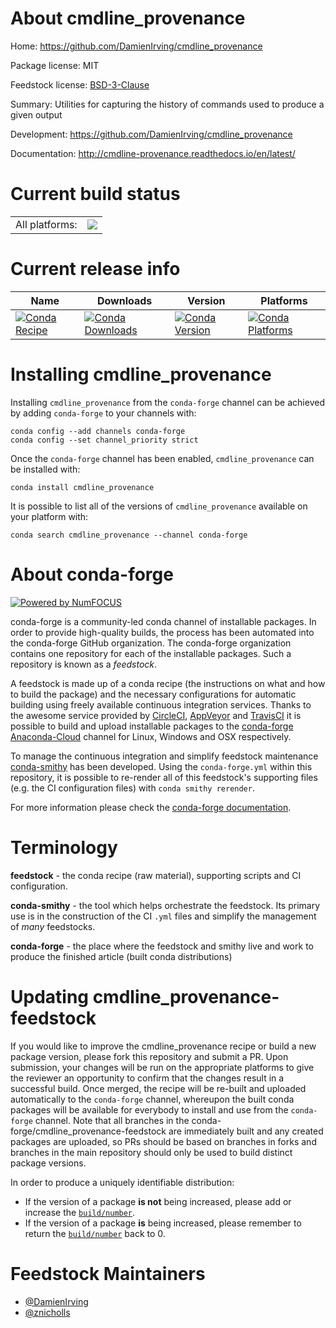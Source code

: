 About cmdline_provenance
========================

Home: https://github.com/DamienIrving/cmdline_provenance

Package license: MIT

Feedstock license: [BSD-3-Clause](https://github.com/conda-forge/cmdline_provenance-feedstock/blob/master/LICENSE.txt)

Summary: Utilities for capturing the history of commands used to produce a given output

Development: https://github.com/DamienIrving/cmdline_provenance

Documentation: http://cmdline-provenance.readthedocs.io/en/latest/

Current build status
====================


<table><tr><td>All platforms:</td>
    <td>
      <a href="https://dev.azure.com/conda-forge/feedstock-builds/_build/latest?definitionId=9073&branchName=master">
        <img src="https://dev.azure.com/conda-forge/feedstock-builds/_apis/build/status/cmdline_provenance-feedstock?branchName=master">
      </a>
    </td>
  </tr>
</table>

Current release info
====================

| Name | Downloads | Version | Platforms |
| --- | --- | --- | --- |
| [![Conda Recipe](https://img.shields.io/badge/recipe-cmdline_provenance-green.svg)](https://anaconda.org/conda-forge/cmdline_provenance) | [![Conda Downloads](https://img.shields.io/conda/dn/conda-forge/cmdline_provenance.svg)](https://anaconda.org/conda-forge/cmdline_provenance) | [![Conda Version](https://img.shields.io/conda/vn/conda-forge/cmdline_provenance.svg)](https://anaconda.org/conda-forge/cmdline_provenance) | [![Conda Platforms](https://img.shields.io/conda/pn/conda-forge/cmdline_provenance.svg)](https://anaconda.org/conda-forge/cmdline_provenance) |

Installing cmdline_provenance
=============================

Installing `cmdline_provenance` from the `conda-forge` channel can be achieved by adding `conda-forge` to your channels with:

```
conda config --add channels conda-forge
conda config --set channel_priority strict
```

Once the `conda-forge` channel has been enabled, `cmdline_provenance` can be installed with:

```
conda install cmdline_provenance
```

It is possible to list all of the versions of `cmdline_provenance` available on your platform with:

```
conda search cmdline_provenance --channel conda-forge
```


About conda-forge
=================

[![Powered by NumFOCUS](https://img.shields.io/badge/powered%20by-NumFOCUS-orange.svg?style=flat&colorA=E1523D&colorB=007D8A)](http://numfocus.org)

conda-forge is a community-led conda channel of installable packages.
In order to provide high-quality builds, the process has been automated into the
conda-forge GitHub organization. The conda-forge organization contains one repository
for each of the installable packages. Such a repository is known as a *feedstock*.

A feedstock is made up of a conda recipe (the instructions on what and how to build
the package) and the necessary configurations for automatic building using freely
available continuous integration services. Thanks to the awesome service provided by
[CircleCI](https://circleci.com/), [AppVeyor](https://www.appveyor.com/)
and [TravisCI](https://travis-ci.com/) it is possible to build and upload installable
packages to the [conda-forge](https://anaconda.org/conda-forge)
[Anaconda-Cloud](https://anaconda.org/) channel for Linux, Windows and OSX respectively.

To manage the continuous integration and simplify feedstock maintenance
[conda-smithy](https://github.com/conda-forge/conda-smithy) has been developed.
Using the ``conda-forge.yml`` within this repository, it is possible to re-render all of
this feedstock's supporting files (e.g. the CI configuration files) with ``conda smithy rerender``.

For more information please check the [conda-forge documentation](https://conda-forge.org/docs/).

Terminology
===========

**feedstock** - the conda recipe (raw material), supporting scripts and CI configuration.

**conda-smithy** - the tool which helps orchestrate the feedstock.
                   Its primary use is in the construction of the CI ``.yml`` files
                   and simplify the management of *many* feedstocks.

**conda-forge** - the place where the feedstock and smithy live and work to
                  produce the finished article (built conda distributions)


Updating cmdline_provenance-feedstock
=====================================

If you would like to improve the cmdline_provenance recipe or build a new
package version, please fork this repository and submit a PR. Upon submission,
your changes will be run on the appropriate platforms to give the reviewer an
opportunity to confirm that the changes result in a successful build. Once
merged, the recipe will be re-built and uploaded automatically to the
`conda-forge` channel, whereupon the built conda packages will be available for
everybody to install and use from the `conda-forge` channel.
Note that all branches in the conda-forge/cmdline_provenance-feedstock are
immediately built and any created packages are uploaded, so PRs should be based
on branches in forks and branches in the main repository should only be used to
build distinct package versions.

In order to produce a uniquely identifiable distribution:
 * If the version of a package **is not** being increased, please add or increase
   the [``build/number``](https://docs.conda.io/projects/conda-build/en/latest/resources/define-metadata.html#build-number-and-string).
 * If the version of a package **is** being increased, please remember to return
   the [``build/number``](https://docs.conda.io/projects/conda-build/en/latest/resources/define-metadata.html#build-number-and-string)
   back to 0.

Feedstock Maintainers
=====================

* [@DamienIrving](https://github.com/DamienIrving/)
* [@znicholls](https://github.com/znicholls/)

